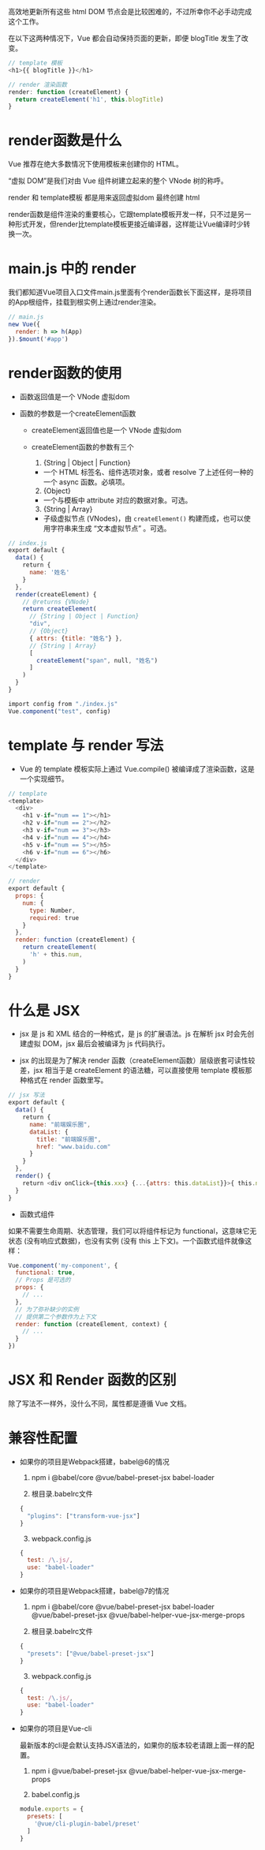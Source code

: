 
高效地更新所有这些 html DOM 节点会是比较困难的，不过所幸你不必手动完成这个工作。

在以下这两种情况下，Vue 都会自动保持页面的更新，即便 blogTitle 发生了改变。

```js
// template 模板
<h1>{{ blogTitle }}</h1>
```

```js
// render 渲染函数
render: function (createElement) {
  return createElement('h1', this.blogTitle)
}
```



# render函数是什么

Vue 推荐在绝大多数情况下使用模板来创建你的 HTML。

“虚拟 DOM”是我们对由 Vue 组件树建立起来的整个 VNode 树的称呼。

render 和 template模板 都是用来返回虚拟dom 最终创建 html

render函数是组件渲染的重要核心，它跟template模板开发一样，只不过是另一种形式开发，但render比template模板更接近编译器，这样能让Vue编译时少转换一次。


# main.js 中的 render

我们都知道Vue项目入口文件main.js里面有个render函数长下面这样，是将项目的App根组件，挂载到根实例上通过render渲染。

```js
// main.js
new Vue({
  render: h => h(App)
}).$mount('#app')
```

# render函数的使用

- 函数返回值是一个 VNode 虚拟dom

- 函数的参数是一个createElement函数

    - createElement返回值也是一个 VNode 虚拟dom 

    - createElement函数的参数有三个

      1. {String | Object | Function} 
      
        - 一个 HTML 标签名、组件选项对象，或者 resolve 了上述任何一种的一个 async 函数。必填项。

      2. {Object}

        - 一个与模板中 attribute 对应的数据对象。可选。

      3. {String | Array}
      
        - 子级虚拟节点 (VNodes)，由 `createElement()` 构建而成，也可以使用字符串来生成 “文本虚拟节点” 。可选。

```js
// index.js
export default {
  data() {
    return {
      name: '姓名'
    }
  },
  render(createElement) {
    // @returns {VNode}
    return createElement(
      // {String | Object | Function}
      "div",
      // {Object}
      { attrs: {title: "姓名"} },
      // {String | Array}
      [
        createElement("span", null, "姓名")
      ]
    )
  }
}

import config from "./index.js"
Vue.component("test", config)
```


# template 与 render 写法

- Vue 的 template 模板实际上通过 Vue.compile() 被编译成了渲染函数，这是一个实现细节。

```js
// template
<template>
  <div>
    <h1 v-if="num == 1"></h1>
    <h2 v-if="num == 2"></h2>
    <h3 v-if="num == 3"></h3>
    <h4 v-if="num == 4"></h4>
    <h5 v-if="num == 5"></h5>
    <h6 v-if="num == 6"></h6>
  </div>
</template>
```
```js
// render
export default {
  props: {
    num: {
      type: Number,
      required: true
    }
  },
  render: function (createElement) {
    return createElement(
      'h' + this.num,
    )
  }
}
```



# 什么是 JSX

- jsx 是 js 和 XML 结合的一种格式，是 js 的扩展语法。js 在解析 jsx 时会先创建虚拟 DOM，jsx 最后会被编译为 js 代码执行。

- jsx 的出现是为了解决 render 函数（createElement函数）层级嵌套可读性较差，jsx 相当于是 createElement 的语法糖，可以直接使用 template 模板那种格式在 render 函数里写。

```js
// jsx 写法
export default {
  data() {
    return {
      name: "前端娱乐圈",
      dataList: {
        title: "前端娱乐圈",
        href: "www.baidu.com"
      }
    }
  },
  render() {
    return <div onClick={this.xxx} {...{attrs: this.dataList}}>{ this.name }</div>
  }
}
```

- 函数式组件

如果不需要生命周期、状态管理，我们可以将组件标记为 functional，这意味它无状态 (没有响应式数据)，也没有实例 (没有 this 上下文)。一个函数式组件就像这样：

```js
Vue.component('my-component', {
  functional: true,
  // Props 是可选的
  props: {
    // ...
  },
  // 为了弥补缺少的实例
  // 提供第二个参数作为上下文
  render: function (createElement, context) {
    // ...
  }
})
```


# JSX 和 Render 函数的区别

除了写法不一样外，没什么不同，属性都是遵循 Vue 文档。





# 兼容性配置

- 如果你的项目是Webpack搭建，babel@6的情况

  1. npm i @babel/core @vue/babel-preset-jsx babel-loader

  2. 根目录.babelrc文件

    ```js
    {
      "plugins": ["transform-vue-jsx"]
    }
    ```

  3. webpack.config.js

    ```js
    {
      test: /\.js/,
      use: "babel-loader"
    }
    ```

- 如果你的项目是Webpack搭建，babel@7的情况

  1. npm i @babel/core @vue/babel-preset-jsx babel-loader @vue/babel-preset-jsx @vue/babel-helper-vue-jsx-merge-props

  2. 根目录.babelrc文件

    ```js
    {
      "presets": ["@vue/babel-preset-jsx"]
    }
    ```

  3. webpack.config.js

    ```js
    {
      test: /\.js/,
      use: "babel-loader"
    }
    ```

- 如果你的项目是Vue-cli

  最新版本的cli是会默认支持JSX语法的，如果你的版本较老请跟上面一样的配置。

  1. npm i @vue/babel-preset-jsx @vue/babel-helper-vue-jsx-merge-props

  2. babel.config.js

    ```js
    module.exports = {
      presets: [
        '@vue/cli-plugin-babel/preset'
      ]
    }
    ```




